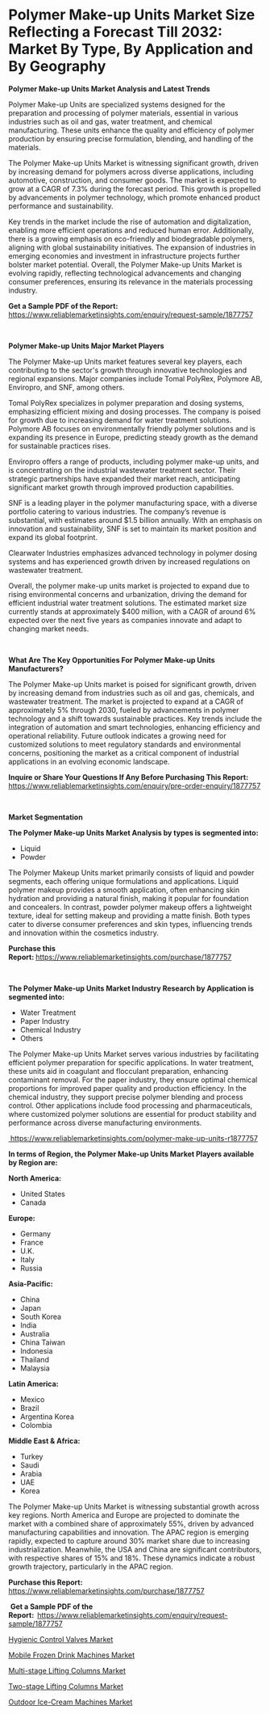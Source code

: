 <p><h1>Polymer Make-up Units Market Size Reflecting a Forecast Till 2032: Market By Type, By Application and By Geography</h1></p><p><strong>Polymer Make-up Units Market Analysis and Latest Trends</strong></p>
<p><p>Polymer Make-up Units are specialized systems designed for the preparation and processing of polymer materials, essential in various industries such as oil and gas, water treatment, and chemical manufacturing. These units enhance the quality and efficiency of polymer production by ensuring precise formulation, blending, and handling of the materials.</p><p>The Polymer Make-up Units Market is witnessing significant growth, driven by increasing demand for polymers across diverse applications, including automotive, construction, and consumer goods. The market is expected to grow at a CAGR of 7.3% during the forecast period. This growth is propelled by advancements in polymer technology, which promote enhanced product performance and sustainability.</p><p>Key trends in the market include the rise of automation and digitalization, enabling more efficient operations and reduced human error. Additionally, there is a growing emphasis on eco-friendly and biodegradable polymers, aligning with global sustainability initiatives. The expansion of industries in emerging economies and investment in infrastructure projects further bolster market potential. Overall, the Polymer Make-up Units Market is evolving rapidly, reflecting technological advancements and changing consumer preferences, ensuring its relevance in the materials processing industry.</p></p>
<p><strong>Get a Sample PDF of the Report:&nbsp;</strong> <a href="https://www.reliablemarketinsights.com/enquiry/request-sample/1877757?utm_campaign=2183&utm_medium=2&utm_source=Github&utm_content=ia&utm_term=28022025&utm_id=polymer-make-up-units">https://www.reliablemarketinsights.com/enquiry/request-sample/1877757</a></p>
<p>&nbsp;</p>
<p><strong>Polymer Make-up Units Major Market Players</strong></p>
<p><p>The Polymer Make-up Units market features several key players, each contributing to the sector's growth through innovative technologies and regional expansions. Major companies include Tomal PolyRex, Polymore AB, Enviropro, and SNF, among others.</p><p>Tomal PolyRex specializes in polymer preparation and dosing systems, emphasizing efficient mixing and dosing processes. The company is poised for growth due to increasing demand for water treatment solutions. Polymore AB focuses on environmentally friendly polymer solutions and is expanding its presence in Europe, predicting steady growth as the demand for sustainable practices rises.</p><p>Enviropro offers a range of products, including polymer make-up units, and is concentrating on the industrial wastewater treatment sector. Their strategic partnerships have expanded their market reach, anticipating significant market growth through improved production capabilities.</p><p>SNF is a leading player in the polymer manufacturing space, with a diverse portfolio catering to various industries. The company’s revenue is substantial, with estimates around $1.5 billion annually. With an emphasis on innovation and sustainability, SNF is set to maintain its market position and expand its global footprint.</p><p>Clearwater Industries emphasizes advanced technology in polymer dosing systems and has experienced growth driven by increased regulations on wastewater treatment. </p><p>Overall, the polymer make-up units market is projected to expand due to rising environmental concerns and urbanization, driving the demand for efficient industrial water treatment solutions. The estimated market size currently stands at approximately $400 million, with a CAGR of around 6% expected over the next five years as companies innovate and adapt to changing market needs.</p></p>
<p>&nbsp;</p>
<p><strong>What Are The Key Opportunities For Polymer Make-up Units Manufacturers?</strong></p>
<p><p>The Polymer Make-up Units market is poised for significant growth, driven by increasing demand from industries such as oil and gas, chemicals, and wastewater treatment. The market is projected to expand at a CAGR of approximately 5% through 2030, fueled by advancements in polymer technology and a shift towards sustainable practices. Key trends include the integration of automation and smart technologies, enhancing efficiency and operational reliability. Future outlook indicates a growing need for customized solutions to meet regulatory standards and environmental concerns, positioning the market as a critical component of industrial applications in an evolving economic landscape.</p></p>
<p><strong>Inquire or Share Your Questions If Any Before Purchasing This Report:</strong> <a href="https://www.reliablemarketinsights.com/enquiry/pre-order-enquiry/1877757?utm_campaign=2183&utm_medium=2&utm_source=Github&utm_content=ia&utm_term=28022025&utm_id=polymer-make-up-units">https://www.reliablemarketinsights.com/enquiry/pre-order-enquiry/1877757</a></p>
<p>&nbsp;</p>
<p><strong>Market Segmentation</strong></p>
<p><strong>The Polymer Make-up Units Market Analysis by types is segmented into:</strong></p>
<p><ul><li>Liquid</li><li>Powder</li></ul></p>
<p><p>The Polymer Makeup Units market primarily consists of liquid and powder segments, each offering unique formulations and applications. Liquid polymer makeup provides a smooth application, often enhancing skin hydration and providing a natural finish, making it popular for foundation and concealers. In contrast, powder polymer makeup offers a lightweight texture, ideal for setting makeup and providing a matte finish. Both types cater to diverse consumer preferences and skin types, influencing trends and innovation within the cosmetics industry.</p></p>
<p><strong>Purchase this Report:&nbsp;</strong><a href="https://www.reliablemarketinsights.com/purchase/1877757?utm_campaign=2183&utm_medium=2&utm_source=Github&utm_content=ia&utm_term=28022025&utm_id=polymer-make-up-units">https://www.reliablemarketinsights.com/purchase/1877757</a></p>
<p>&nbsp;</p>
<p><strong>The Polymer Make-up Units Market Industry Research by Application is segmented into:</strong></p>
<p><ul><li>Water Treatment</li><li>Paper Industry</li><li>Chemical Industry</li><li>Others</li></ul></p>
<p><p>The Polymer Make-up Units Market serves various industries by facilitating efficient polymer preparation for specific applications. In water treatment, these units aid in coagulant and flocculant preparation, enhancing contaminant removal. For the paper industry, they ensure optimal chemical proportions for improved paper quality and production efficiency. In the chemical industry, they support precise polymer blending and process control. Other applications include food processing and pharmaceuticals, where customized polymer solutions are essential for product stability and performance across diverse manufacturing environments.</p></p>
<p><a href="https://www.reliablemarketinsights.com/polymer-make-up-units-r1877757?utm_campaign=2183&utm_medium=2&utm_source=Github&utm_content=ia&utm_term=28022025&utm_id=polymer-make-up-units">&nbsp;https://www.reliablemarketinsights.com/polymer-make-up-units-r1877757</a></p>
<p><strong>In terms of Region, the Polymer Make-up Units Market Players available by Region are:</strong></p>
<p>
    <p> <strong> North America: </strong>
        <ul>
            <li>United States</li>
            <li>Canada</li>
        </ul>
        </p> 
    <p> <strong> Europe: </strong>
        <ul>
            <li>Germany</li>
            <li>France</li>
            <li>U.K.</li>
            <li>Italy</li>
            <li>Russia</li>
        </ul>
        </p> 
    <p> <strong> Asia-Pacific: </strong>
        <ul>
            <li>China</li>
            <li>Japan</li>
            <li>South Korea</li>
            <li>India</li>
            <li>Australia</li>
            <li>China Taiwan</li>
            <li>Indonesia</li>
            <li>Thailand</li>
            <li>Malaysia</li>
        </ul>
        </p> 
    <p> <strong> Latin America: </strong>
        <ul>
            <li>Mexico</li>
            <li>Brazil</li>
            <li>Argentina Korea</li>
            <li>Colombia</li>
        </ul>
        </p> 
    <p> <strong> Middle East & Africa: </strong>
        <ul>
            <li>Turkey</li>
            <li>Saudi</li>
            <li>Arabia</li>
            <li>UAE</li>
            <li>Korea</li>
        </ul>
    </p>
    </p>
<p><p>The Polymer Make-up Units Market is witnessing substantial growth across key regions. North America and Europe are projected to dominate the market with a combined share of approximately 55%, driven by advanced manufacturing capabilities and innovation. The APAC region is emerging rapidly, expected to capture around 30% market share due to increasing industrialization. Meanwhile, the USA and China are significant contributors, with respective shares of 15% and 18%. These dynamics indicate a robust growth trajectory, particularly in the APAC region.</p></p>
<p><strong>Purchase this Report: </strong><a href="https://www.reliablemarketinsights.com/purchase/1877757?utm_campaign=2183&utm_medium=2&utm_source=Github&utm_content=ia&utm_term=28022025&utm_id=polymer-make-up-units">https://www.reliablemarketinsights.com/purchase/1877757</a></p>
<p>&nbsp;<strong>Get a Sample PDF of the Report:&nbsp;&nbsp;</strong><a href="https://www.reliablemarketinsights.com/enquiry/request-sample/1877757?utm_campaign=2183&utm_medium=2&utm_source=Github&utm_content=ia&utm_term=28022025&utm_id=polymer-make-up-units">https://www.reliablemarketinsights.com/enquiry/request-sample/1877757</a></p>
<p><strong></strong></p>
<p><p><a href="https://github.com/stohllaackdw/Market-Research-Report-List-1/blob/main/hygienic-control-valves-market.md?utm_campaign=2183&utm_medium=2&utm_source=Github&utm_content=ia&utm_term=28022025&utm_id=polymer-make-up-units">Hygienic Control Valves Market</a></p><p><a href="https://github.com/mookiesville/Market-Research-Report-List-1/blob/main/mobile-frozen-drink-machines-market.md?utm_campaign=2183&utm_medium=2&utm_source=Github&utm_content=ia&utm_term=28022025&utm_id=polymer-make-up-units">Mobile Frozen Drink Machines Market</a></p><p><a href="https://github.com/castoriffic/Market-Research-Report-List-5/blob/main/multi-stage-lifting-columns-market.md?utm_campaign=2183&utm_medium=2&utm_source=Github&utm_content=ia&utm_term=28022025&utm_id=polymer-make-up-units">Multi-stage Lifting Columns Market</a></p><p><a href="https://github.com/willjis/Market-Research-Report-List-1/blob/main/two-stage-lifting-columns-market.md?utm_campaign=2183&utm_medium=2&utm_source=Github&utm_content=ia&utm_term=28022025&utm_id=polymer-make-up-units">Two-stage Lifting Columns Market</a></p><p><a href="https://github.com/marlanamarvn/Market-Research-Report-List-1/blob/main/outdoor-ice-cream-machines-market.md?utm_campaign=2183&utm_medium=2&utm_source=Github&utm_content=ia&utm_term=28022025&utm_id=polymer-make-up-units">Outdoor Ice-Cream Machines Market</a></p></p>